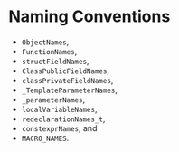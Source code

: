 # Naming Conventions
* `ObjectNames`,
* `FunctionNames`,
* `structFieldNames`,
* `ClassPublicFieldNames`,
* `classPrivateFieldNames`,
* `_TemplateParameterNames`,
* `_parameterNames`,
* `localVariableNames`,
* `redeclarationNames_t`,
* `constexprNames`, and
* `MACRO_NAMES`.